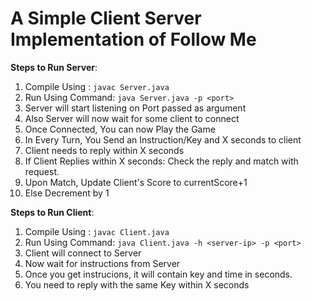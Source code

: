 
# A Simple Client Server Implementation of Follow Me

**Steps to Run Server**:
1)  Compile Using : ```javac Server.java```
2)  Run Using Command: ```java Server.java -p <port>```
3)  Server will start listening on Port passed as argument
4)  Also Server will now wait for some client to connect
5)  Once Connected, You can now Play the Game
6)  In Every Turn, You Send an Instruction/Key and X seconds to client
7)  Client needs to reply within X seconds 
8)  If Client Replies within X seconds: Check the reply and match with request.
9) Upon Match, Update Client's Score to currentScore+1
10) Else Decrement by 1


**Steps to Run Client**:
1)  Compile Using : ```javac Client.java```
2)  Run Using Command: ```java Client.java -h <server-ip> -p <port>```
3)  Client will connect to Server
4)  Now wait for instructions from Server
5)  Once you get instrucions, it will contain key and time in seconds.
6)  You need to reply with the same Key within X seconds
